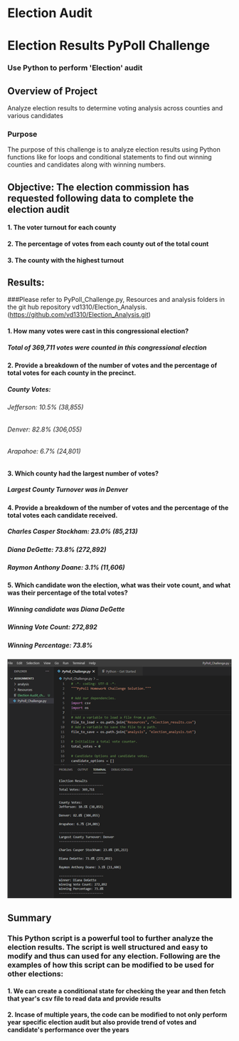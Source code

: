 # Election Audit
# Election Results PyPoll Challenge
### Use Python to perform 'Election' audit
## Overview of Project
Analyze election results to determine voting analysis across counties and various candidates
### Purpose
The purpose of this challenge is to analyze election results using Python functions like for loops and conditional statements to find out winning counties and candidates along with winning numbers. 
## Objective: The election commission has requested following data to complete the election audit
#### 1. The voter turnout for each county
#### 2. The percentage of votes from each county out of the total count 
#### 3. The county with the highest turnout

## Results: 
###Please refer to PyPoll_Challenge.py, Resources and analysis folders in the git hub repository vd1310/Election_Analysis. (https://github.com/vd1310/Election_Analysis.git)
#### 1. How many votes were cast in this congressional election?
#####   Total of 369,711 votes were counted in this congressional election
#### 2. Provide a breakdown of the number of votes and the percentage of total votes for each county in the precinct.
#####	County Votes:
######	Jefferson: 10.5% (38,855)
######	Denver: 82.8% (306,055)
######	Arapahoe: 6.7% (24,801)
#### 3. Which county had the largest number of votes?
#####	Largest County Turnover was in Denver
#### 4. Provide a breakdown of the number of votes and the percentage of the total votes each candidate received.
#####	Charles Casper Stockham: 23.0% (85,213)
#####	Diana DeGette: 73.8% (272,892)
#####	Raymon Anthony Doane: 3.1% (11,606)
#### 5. Which candidate won the election, what was their vote count, and what was their percentage of the total votes?
#####	Winning candidate was Diana DeGette
#####	Winning Vote Count: 272,892
#####	Winning Percentage: 73.8%
 
![alt text](https://github.com/vd1310/Election_Analysis/blob/main/TerminalResults.png "TerminalResults")

## Summary
### This Python script is a powerful tool to further analyze the election results. The script is well structured and easy to modify and thus can used for any election. Following are the examples of how this script can be modified to be used for other elections:
#### 1. We can create a conditional state for checking the year and then fetch that year's csv file to read data and provide results
#### 2. Incase of multiple years, the code can be modified to not only perform year specific election audit but also provide trend of votes and candidate's performance over the years
